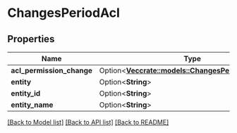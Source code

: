 # ChangesPeriodAcl

## Properties

Name | Type | Description | Notes
------------ | ------------- | ------------- | -------------
**acl_permission_change** | Option<[**Vec<crate::models::ChangesPeriodAclChange>**](changes.ACLChange.md)> |  | [optional]
**entity** | Option<**String**> |  | [optional]
**entity_id** | Option<**String**> |  | [optional]
**entity_name** | Option<**String**> |  | [optional]

[[Back to Model list]](./README.md#documentation-for-models) [[Back to API list]](./README.md#documentation-for-api-endpoints) [[Back to README]](../README.md)
